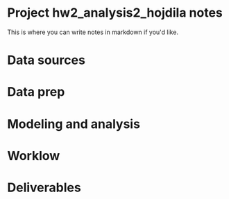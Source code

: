 # Project hw2_analysis2_hojdila notes

 
This is where you can write notes in markdown if you'd like.

# Data sources


# Data prep


# Modeling and analysis


# Worklow


# Deliverables
